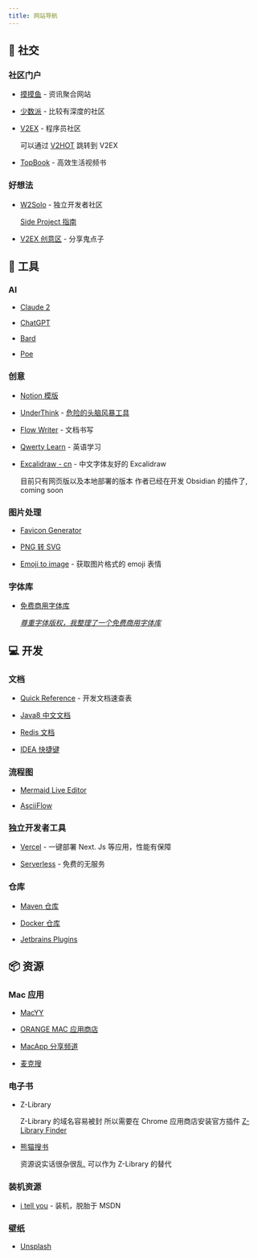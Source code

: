 ```yaml
---
title: 网站导航
---
```


## 🙋 社交

### 社区门户

- [摸摸鱼](https://momoyu.cc)  - 资讯聚合网站

- [少数派](https://sspai.com) -  比较有深度的社区

- [V2EX](https://www.v2ex.com) - 程序员社区

  可以通过 [V2HOT](https://v2hot.pipecraft.net/hot/hottest-3) 跳转到 V2EX

- [TopBook](https://topbook.cc) - 高效生活视频书

### 好想法

- [W2Solo](https://w2solo.com/) -  独立开发者社区

  [Side Project 指南](https://github.com/timqian/sideproject.guide)

- [V2EX 创意区](https://www.v2ex.com/?tab=creative) - 分享鬼点子

## 🔧 工具

### AI

- [Claude 2](https://claude.ai)

- [ChatGPT](https://chat.openai.com/auth/login)

- [Bard](https://bard.google.com/?hl=en)

- [Poe](https://poe.com/)

### 创意

- [Notion 模版](https://www.notioneverything.com/categories/startup?price=Free+template)

- [UnderThink](https://underthink.cc) - [危险的头脑风暴工具](https://www.v2ex.com/t/899011)

- [Flow Writer](https://flow-writer.com/) - 文档书写

- [Qwerty Learn](https://qwerty.kaiyi.cool)  - 英语学习

- [Excalidraw - cn](https://handraw.top/) - 中文字体友好的 Excalidraw

  目前只有网页版以及本地部署的版本
  作者已经在开发 Obsidian 的插件了, coming soon

### 图片处理

- [Favicon Generator](https://realfavicongenerator.net/)

- [PNG 转 SVG](https://www.aconvert.com/cn/image/png-to-svg/)

- [Emoji to image](https://emoji.aranja.com/) - 获取图片格式的 emoji 表情

### 字体库

- [免费商用字体库](https://www.figma.com/community/file/1256555346586156735/%E5%85%8D%E8%B4%B9%E5%95%86%E7%94%A8%E5%AD%97%E4%BD%93%E5%BA%93)

  _[尊重字体版权，我整理了一个免费商用字体库](https://sspai.com/post/80926)_

## 💻 开发

### 文档

- [Quick Reference](https://quickref.cn) - 开发文档速查表

- [Java8 中文文档](https://www.matools.com/api/java8)

- [Redis 文档](https://redis.io/commands/)

- [IDEA 快捷键](https://github.com/judasn/IntelliJ-IDEA-Tutorial/blob/master/keymap-mac-introduce.md)

### 流程图

- [Mermaid Live Editor](https://mermaid.live/)

- [AsciiFlow](https://asciiflow.com/)

### 独立开发者工具

- [Vercel](https://vercel.com) - 一键部署 Next. Js 等应用，性能有保障

- [Serverless](https://serverless.com) - 免费的无服务

### 仓库

- [Maven 仓库](https://mvnrepository.com/)

- [Docker 仓库](https://hub.docker.com/search?q=&type=image)

- [Jetbrains Plugins](https://plugins.jetbrains.com/)

## 📦 资源

### Mac 应用

- [MacYY](http://www.macyy.cn)

- [ORANGE MAC 应用商店](http://www.onemac.app)

- [MacApp 分享频道](https://macapp.org.cn)

- [麦克搜](https://www.imacso.com)

### 电子书

- Z-Library

  Z-Library 的域名容易被封
  所以需要在 Chrome 应用商店安装官方插件 [Z-Library Finder](https://chrome.google.com/webstore/detail/z-library-finder/eebjmekegoofamhbnjoboeifabhbbddn/related?utm_source=ext_sidebar&hl=en-US)

- [熊猫搜书](https://xmsoushu.com)

  资源说实话很杂很乱, 可以作为 Z-Library 的替代

### 装机资源

- [i tell you](https://next.itellyou.cn) - 装机，脱胎于 MSDN

### 壁纸

- [Unsplash](https://unsplash.com/t/wallpapers)
